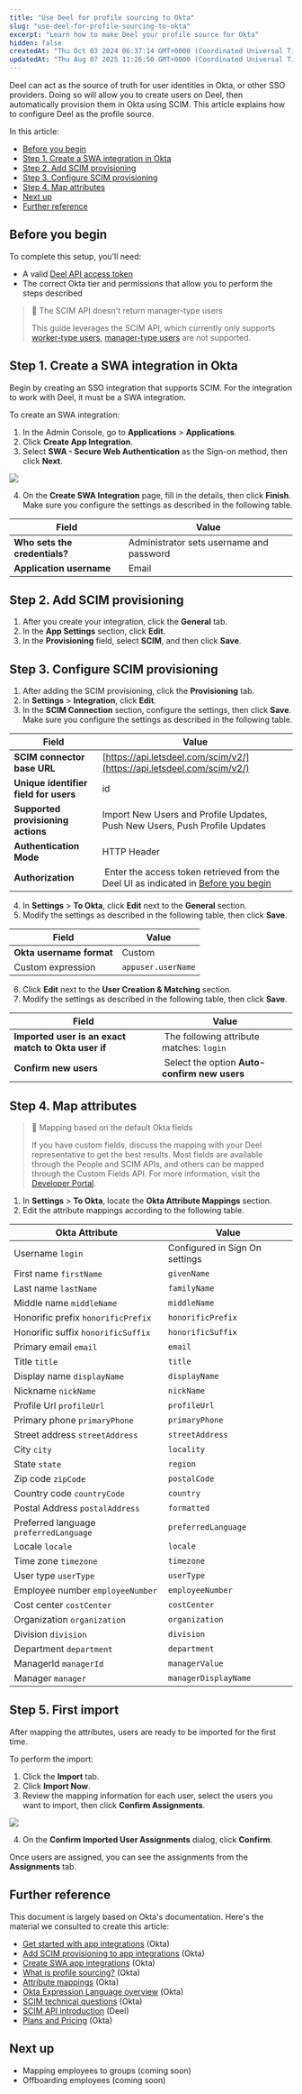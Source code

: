 ```yaml
---
title: "Use Deel for profile sourcing to Okta"
slug: "use-deel-for-profile-sourcing-to-okta"
excerpt: "Learn how to make Deel your profile source for Okta"
hidden: false
createdAt: "Thu Oct 03 2024 06:37:14 GMT+0000 (Coordinated Universal Time)"
updatedAt: "Thu Aug 07 2025 11:26:50 GMT+0000 (Coordinated Universal Time)"
---
```

Deel can act as the source of truth for user identities in Okta, or other SSO providers. Doing so will allow you to create users on Deel, then automatically provision them in Okta using SCIM. This article explains how to configure Deel as the profile source.

In this article:

- [Before you begin](#before-you-begin)
- [Step 1. Create a SWA integration in Okta](#step-1-create-a-swa-integration-in-okta)
- [Step 2. Add SCIM provisioning](#step-2-add-scim-provisioning)
- [Step 3. Configure SCIM provisioning](#step-3-configure-scim-provisioning)
- [Step 4. Map attributes](#step-4-map-attributes)
- [Next up](#next-up)
- [Further reference](#further-reference)

## Before you begin

To complete this setup, you'll need:

- A valid [Deel API access token](https://developer.deel.com/docs/api-tokens-1)
- The correct Okta tier and permissions that allow you to perform the steps described

> 📘 The SCIM API doesn't return manager-type users
> 
> This guide leverages the SCIM API, which currently only supports [worker-type users](https://developer.deel.com/docs/managers), [manager-type users](https://developer.deel.com/docs/managers) are not supported.

## Step 1. Create a SWA integration in Okta

Begin by creating an SSO integration that supports SCIM. For the integration to work with Deel, it must be a SWA integration.

To create an SWA integration:

1. In the Admin Console, go to **Applications** > **Applications**.
2. Click **Create App Integration**.
3. Select **SWA - Secure Web Authentication** as the Sign-on method, then click **Next**.

![](https://files.readme.io/baf364c5c5daafb4479464a273f3ee9e5470f9d1254f290a55e8d6b9d49d7fbf-Screenshot_2024-10-02_at_15.58.59.png)


4. On the **Create SWA Integration** page, fill in the details, then click **Finish**. Make sure you configure the settings as described in the following table.

| Field                          | Value                                    |
| ------------------------------ | ---------------------------------------- |
| **Who sets the credentials?**  | Administrator sets username and password |
| **Application username**       | Email                                    |

## Step 2. Add SCIM provisioning

1. After you create your integration, click the **General** tab.
2. In the **App Settings** section, click **Edit**.
3. In the **Provisioning** field, select **SCIM**, and then click **Save**.

## Step 3. Configure SCIM provisioning

1. After adding the SCIM provisioning, click the **Provisioning** tab.
2. In **Settings** > **Integration**, click **Edit**.
3. In the **SCIM Connection** section, configure the settings, then click **Save**. Make sure you configure the settings as described in the following table.

| Field                                 | Value                                                                                                    |
| ------------------------------------- | -------------------------------------------------------------------------------------------------------- |
| **SCIM connector base URL**           | [https://api.letsdeel.com/scim/v2/](https://api.letsdeel.com/scim/v2/)                                                                      |
| **Unique identifier field for users** | id                                                                                                       |
| **Supported provisioning actions**    | Import New Users and Profile Updates, Push New Users, Push Profile Updates                               |
| **Authentication Mode**               | HTTP Header                                                                                              |
| **Authorization**                     |  Enter the access token retrieved from the Deel UI as indicated in [Before you begin](#before-you-begin) |

4. In **Settings** > **To Okta**, click **Edit** next to the **General** section.
5. Modify the settings as described in the following table, then click **Save**.

| Field                    | Value              |
| ------------------------ | ------------------ |
| **Okta username format** | Custom             |
| Custom expression        | `appuser.userName` |

6. Click **Edit** next to the **User Creation & Matching** section.
7. Modify the settings as described in the following table, then click **Save**.

| Field                                               | Value                                         |
| --------------------------------------------------- | --------------------------------------------- |
| **Imported user is an exact match to Okta user if** |  The following attribute matches: `login`     |
| **Confirm new users**                               |  Select the option **Auto-confirm new users** |

## Step 4. Map attributes

> 📘 Mapping based on the default Okta fields
> 
> If you have custom fields, discuss the mapping with your Deel representative to get the best results. Most fields are available through the People and SCIM APIs, and others can be mapped through the Custom Fields API. For more information, visit the [Developer Portal](https://developer.deel.com/reference).

1. In **Settings** > **To Okta**, locate the **Okta Attribute Mappings** section.
2. Edit the attribute mappings according to the following table.

| **Okta Attribute**                     | **Value**                      |
| -------------------------------------- | ------------------------------ |
| Username `login`                       | Configured in Sign On settings |
| First name `firstName`                 | `givenName`                    |
| Last name `lastName`                   | `familyName`                   |
| Middle name `middleName`               | `middleName`                   |
| Honorific prefix `honorificPrefix`     | `honorificPrefix`              |
| Honorific suffix `honorificSuffix`     | `honorificSuffix`              |
| Primary email `email`                  | `email`                        |
| Title `title`                          | `title`                        |
| Display name `displayName`             | `displayName`                  |
| Nickname `nickName`                    | `nickName`                     |
| Profile Url `profileUrl`               | `profileUrl`                   |
| Primary phone `primaryPhone`           | `primaryPhone`                 |
| Street address `streetAddress`         | `streetAddress`                |
| City `city`                            | `locality`                     |
| State `state`                          | `region`                       |
| Zip code `zipCode`                     | `postalCode`                   |
| Country code `countryCode`             | `country`                      |
| Postal Address `postalAddress`         | `formatted`                    |
| Preferred language `preferredLanguage` | `preferredLanguage`            |
| Locale `locale`                        | `locale`                       |
| Time zone `timezone`                   | `timezone`                     |
| User type `userType`                   | `userType`                     |
| Employee number `employeeNumber`       | `employeeNumber`               |
| Cost center `costCenter`               | `costCenter`                   |
| Organization `organization`            | `organization`                 |
| Division `division`                    | `division`                     |
| Department `department`                | `department`                   |
| ManagerId `managerId`                  | `managerValue`                 |
| Manager `manager`                      | `managerDisplayName`           |

## Step 5. First import

After mapping the attributes, users are ready to be imported for the first time.

To perform the import:

1. Click the **Import** tab.
2. Click **Import Now**.
3. Review the mapping information for each user, select the users you want to import, then click **Confirm Assignments**.

![](https://files.readme.io/76fad4b21a464cf5cec1b00bd1723f8b894a952381dd3285207d4fb427d520f0-Screenshot_2024-10-02_at_17.54.29.png)


4. On the **Confirm Imported User Assignments** dialog, click **Confirm**.

Once users are assigned, you can see the assignments from the **Assignments** tab.

## Further reference

This document is largely based on Okta's documentation. Here's the material we consulted to create this article:

- [Get started with app integrations](https://help.okta.com/en-us/content/topics/apps/apps-overview-get-started.htm) (Okta)
- [Add SCIM provisioning to app integrations](https://help.okta.com/en-us/content/topics/apps/apps_app_integration_wizard_scim.htm) (Okta)
- [Create SWA app integrations](https://help.okta.com/en-us/content/topics/apps/apps_app_integration_wizard_swa.htm) (Okta)
- [What is profile sourcing?](https://support.okta.com/help/s/article/what-is-profile-sourcing) (Okta)
- [Attribute mappings](https://help.okta.com/en-us/content/topics/users-groups-profiles/usgp-about-attribute-mappings.htm) (Okta)
- [Okta Expression Language overview](https://developer.okta.com/docs/reference/okta-expression-language/) (Okta)
- [SCIM technical questions](https://developer.okta.com/docs/concepts/scim/faqs/) (Okta)
- [SCIM API introduction](https://developer.deel.com/docs/deel-scim-api-introduction) (Deel)
- [Plans and Pricing](https://www.okta.com/pricing)  (Okta)

## Next up

- Mapping employees to groups (coming soon)
- Offboarding employees (coming soon)
